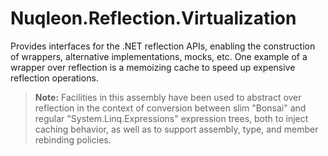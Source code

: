 # Nuqleon.Reflection.Virtualization

Provides interfaces for the .NET reflection APIs, enabling the construction of wrappers, alternative implementations, mocks, etc. One example of a wrapper over reflection is a memoizing cache to speed up expensive reflection operations.

> **Note:** Facilities in this assembly have been used to abstract over reflection in the context of conversion between slim "Bonsai" and regular "System.Linq.Expressions" expression trees, both to inject caching behavior, as well as to support assembly, type, and member rebinding policies.
